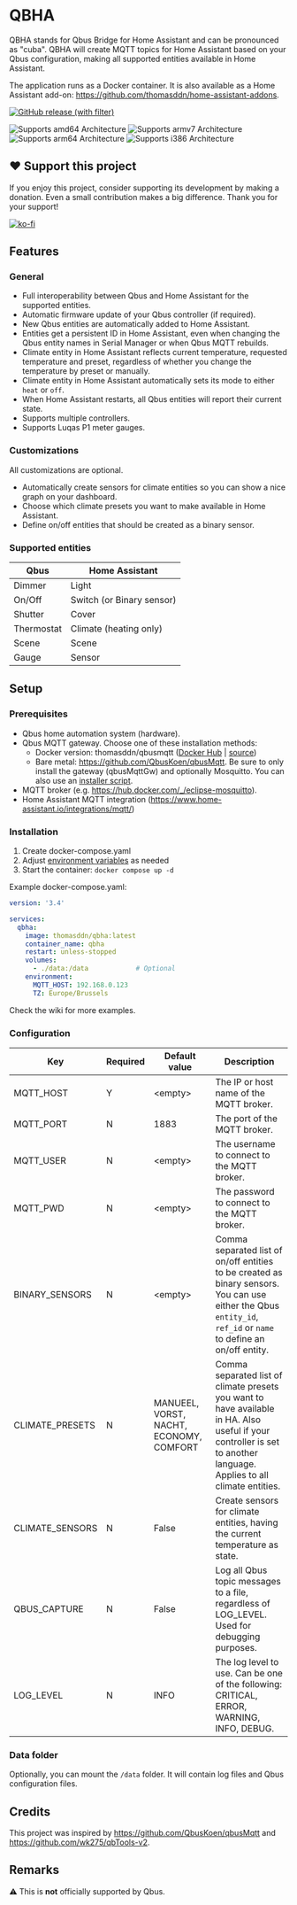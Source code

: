 # QBHA
QBHA stands for Qbus Bridge for Home Assistant and can be pronounced as "cuba". QBHA will create MQTT topics for Home Assistant based on your Qbus configuration, making all supported entities available in Home Assistant.

The application runs as a Docker container. It is also available as a Home Assistant add-on: https://github.com/thomasddn/home-assistant-addons.

[![GitHub release (with filter)][releases-shield]][releases]

![Supports amd64 Architecture][amd64-shield]
![Supports armv7 Architecture][armv7-shield]
![Supports arm64 Architecture][arm64-shield]
![Supports i386 Architecture][i386-shield]

## ❤️ Support this project

If you enjoy this project, consider supporting its development by making a donation. Even a small contribution makes a big difference. Thank you for your support!

[![ko-fi](https://ko-fi.com/img/githubbutton_sm.svg)](https://ko-fi.com/N4N7UZ6KN)

## Features

### General

- Full interoperability between Qbus and Home Assistant for the supported entities.
- Automatic firmware update of your Qbus controller (if required).
- New Qbus entities are automatically added to Home Assistant.
- Entities get a persistent ID in Home Assistant, even when changing the Qbus entity names in Serial Manager or when Qbus MQTT rebuilds.
- Climate entity in Home Assistant reflects current temperature, requested temperature and preset, regardless of whether you change the temperature by preset or manually.
- Climate entity in Home Assistant automatically sets its mode to either `heat` or `off`.
- When Home Assistant restarts, all Qbus entities will report their current state.
- Supports multiple controllers.
- Supports Luqas P1 meter gauges.

### Customizations

All customizations are optional.

- Automatically create sensors for climate entities so you can show a nice graph on your dashboard.
- Choose which climate presets you want to make available in Home Assistant.
- Define on/off entities that should be created as a binary sensor.

### Supported entities

| Qbus | Home Assistant |
| --- | --- |
| Dimmer | Light |
| On/Off | Switch (or Binary sensor) |
| Shutter | Cover |
| Thermostat | Climate (heating only) |
| Scene | Scene |
| Gauge | Sensor |

## Setup

### Prerequisites
- Qbus home automation system (hardware).
- Qbus MQTT gateway. Choose one of these installation methods:
  - Docker version: thomasddn/qbusmqtt ([Docker Hub](https://hub.docker.com/r/thomasddn/qbusmqtt) | [source](https://github.com/thomasddn/qbusmqtt))
  - Bare metal: https://github.com/QbusKoen/qbusMqtt. Be sure to only install the gateway (qbusMqttGw) and optionally Mosquitto. You can also use an [installer script](https://github.com/QbusKoen/QbusMqtt-installer).
- MQTT broker (e.g. https://hub.docker.com/_/eclipse-mosquitto).
- Home Assistant MQTT integration (https://www.home-assistant.io/integrations/mqtt/)

### Installation

1. Create docker-compose.yaml
1. Adjust [environment variables](#configuration) as needed
1. Start the container:  `docker compose up -d`

Example docker-compose.yaml:

```yaml
version: '3.4'

services:
  qbha:
    image: thomasddn/qbha:latest
    container_name: qbha
    restart: unless-stopped
    volumes:
      - ./data:/data            # Optional
    environment:
      MQTT_HOST: 192.168.0.123
      TZ: Europe/Brussels
```

Check the wiki for more examples.

### Configuration

| Key | Required | Default value | Description |
| --- | --- | --- | --- |
| MQTT_HOST | Y | \<empty> | The IP or host name of the MQTT broker. |
| MQTT_PORT | N | 1883 | The port of the MQTT broker. |
| MQTT_USER | N | \<empty> | The username to connect to the MQTT broker. |
| MQTT_PWD | N | \<empty> | The password to connect to the MQTT broker. |
| BINARY_SENSORS | N | \<empty> | Comma separated list of on/off entities to be created as binary sensors. You can use either the Qbus `entity_id`, `ref_id` or `name` to define an on/off entity. |
| CLIMATE_PRESETS | N | MANUEEL, VORST, NACHT, ECONOMY, COMFORT | Comma separated list of climate presets you want to have available in HA. Also useful if your controller is set to another language. Applies to all climate entities. |
| CLIMATE_SENSORS | N | False | Create sensors for climate entities, having the current temperature as state. |
| QBUS_CAPTURE | N | False | Log all Qbus topic messages to a file, regardless of LOG_LEVEL. Used for debugging purposes. |
| LOG_LEVEL | N | INFO | The log level to use. Can be one of the following: CRITICAL, ERROR, WARNING, INFO, DEBUG. |

### Data folder

Optionally, you can mount the `/data` folder. It will contain log files and Qbus configuration files.

## Credits

This project was inspired by https://github.com/QbusKoen/qbusMqtt and https://github.com/wk275/qbTools-v2.

## Remarks
:warning: This is **not** officially supported by Qbus.



[releases-shield]: https://img.shields.io/github/v/release/thomasddn/qbha?style=flat-square
[amd64-shield]: https://img.shields.io/badge/amd64-yes-green.svg?style=flat-square
[armv7-shield]: https://img.shields.io/badge/armv7-yes-green.svg?style=flat-square
[arm64-shield]: https://img.shields.io/badge/arm64-yes-green.svg?style=flat-square
[i386-shield]: https://img.shields.io/badge/i386-yes-green.svg?style=flat-square
[releases]: https://github.com/thomasddn/qbha/releases
